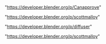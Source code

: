 "https://developer.blender.org/p/Canapprove"

"https://developer.blender.org/p/scottmalloy"

 
"https://developer.blender.org/p/diffuser"


"https://developer.blender.org/p/scottmalloy"


 
